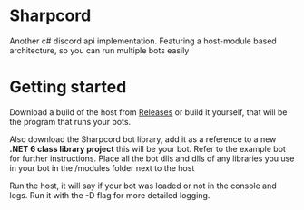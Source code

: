 # Sharpcord
Another c# discord api implementation. Featuring a host-module based architecture, so you can run multiple bots easily

# Getting started
Download a build of the host from [Releases](https://github.com/Mukunya/Sharpcord/releases) or build it yourself, that will be the program that runs your bots.

Also download the Sharpcord bot library, add it as a reference to a new __.NET 6 class library project__ this will be your bot. Refer to the example bot for further instructions.
Place all the bot dlls and dlls of any libraries you use in your bot in the /modules folder next to the host

Run the host, it will say if your bot was loaded or not in the console and logs. Run it with the -D flag for more detailed logging.
